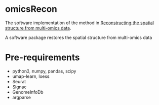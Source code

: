 # omicsRecon
The software implementation of the method in 
[Reconstructing the spatial structure from multi-omics data]().

A software package restores the spatial structure from multi-omics data

# Pre-requirements
* python3, numpy, pandas, scipy
* umap-learn, loess
* Seurat
* Signac
* GenomeInfoDb
* argparse
